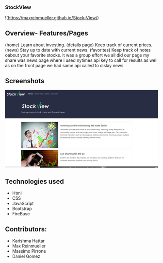 ### StockView
!(https://maxreinmueller.github.io/Stock-View/)

## Overview- Features/Pages
(home) Learn about investing.
(details page) Keep track of current prices.
(news) Stay up to date with current news.
(favorites) Keep track of notes oabout your favorite stocks.
it was a group effort
we all did our page 
my share was news page where i used nytimes api key to call for results 
as well as on the front page we had same api called to dislay news

## Screenshots
![Stocks! ](https://github.com/MaxReinmueller/Stock-View/blob/master/assets/images/StockView.jpg)

## Technologies used

- Html
- CSS
- JavaScript
- Bootstrap
- FireBase
## Contributors:
- Karishma Hattar
- Max Reinmueller
- Massimo Pirrone
- Daniel Gomez

